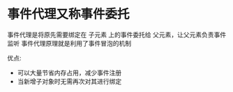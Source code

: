 # 事件代理又称事件委托

事件代理是将原先需要绑定在 子元素 上的事件委托给 父元素，让父元素负责事件监听
事件代理原理就是利用了事件冒泡的机制

优点:
- 可以大量节省内存占用，减少事件注册
- 当新增子对象时无需再次对其进行绑定

<div onClick={this.show}>
    <div></div>
    <div></div>
    <div></div>
</div>